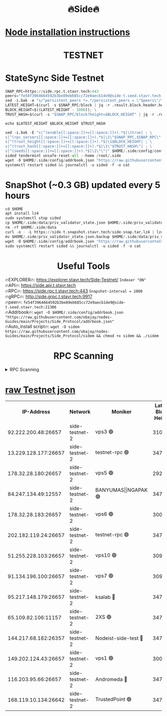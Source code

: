 <h1 align="center"> 🔥Side🔥</h1>

[Node installation instructions](https://github.com/obajay/nodes-Guides/tree/main/Projects/Side_Protocol)
=

<h1 align="center"> TESTNET</h1>

# StateSync Side Testnet
```python
SNAP_RPC=https://side.rpc.t.stavr.tech:443
peers="fe54f3964664592b3be89eb685cc72e9aecb14e9@side-t.seed.stavr.tech:21306"
sed -i.bak -e "s/^persistent_peers *=.*/persistent_peers = \"$peers\"/" $HOME/.side/config/config.toml
LATEST_HEIGHT=$(curl -s $SNAP_RPC/block | jq -r .result.block.header.height); \
BLOCK_HEIGHT=$((LATEST_HEIGHT - 1000)); \
TRUST_HASH=$(curl -s "$SNAP_RPC/block?height=$BLOCK_HEIGHT" | jq -r .result.block_id.hash)

echo $LATEST_HEIGHT $BLOCK_HEIGHT $TRUST_HASH

sed -i.bak -E "s|^(enable[[:space:]]+=[[:space:]]+).*$|\1true| ; \
s|^(rpc_servers[[:space:]]+=[[:space:]]+).*$|\1\"$SNAP_RPC,$SNAP_RPC\"| ; \
s|^(trust_height[[:space:]]+=[[:space:]]+).*$|\1$BLOCK_HEIGHT| ; \
s|^(trust_hash[[:space:]]+=[[:space:]]+).*$|\1\"$TRUST_HASH\"| ; \
s|^(seeds[[:space:]]+=[[:space:]]+).*$|\1\"\"|" $HOME/.side/config/config.toml
sided tendermint unsafe-reset-all --home /root/.side
wget -O $HOME/.side/config/addrbook.json "https://raw.githubusercontent.com/obajay/nodes-Guides/main/Projects/Side_Protocol/addrbook.json"
systemctl restart sided && journalctl -u sided -f -o cat
```
# SnapShot (~0.3 GB) updated every 5 hours
```python
cd $HOME
apt install lz4
sudo systemctl stop sided
cp $HOME/.side/data/priv_validator_state.json $HOME/.side/priv_validator_state.json.backup
rm -rf $HOME/.side/data
curl -o - -L https://side-t.snapshot.stavr.tech/side-snap.tar.lz4 | lz4 -c -d - | tar -x -C $HOME/.side --strip-components 2
mv $HOME/.side/priv_validator_state.json.backup $HOME/.side/data/priv_validator_state.json
wget -O $HOME/.side/config/addrbook.json "https://raw.githubusercontent.com/obajay/nodes-Guides/main/Projects/Side_Protocol/addrbook.json"
sudo systemctl restart sided && journalctl -u sided -f -o cat
```
 <h1 align="center"> Useful Tools</h1>
 
🔥EXPLORER🔥: https://explorer.stavr.tech/Side-Testnet/        `Indexer "ON"` \
🔥API🔥:      https://side.api.t.stavr.tech \
🔥RPC🔥:      https://side.rpc.t.stavr.tech:443              `Snapshot-interval = 1000` \
🔥gRPC🔥:     http://side.grpc.t.stavr.tech:9917 \
🔥peer🔥:     `fe54f3964664592b3be89eb685cc72e9aecb14e9@side-t.seed.stavr.tech:21306` \
🔥Addrbook🔥: ```wget -O $HOME/.side/config/addrbook.json "https://raw.githubusercontent.com/obajay/nodes-Guides/main/Projects/Side_Protocol/addrbook.json"``` \
🔥Auto_install script🔥:  `wget -O sidem https://raw.githubusercontent.com/obajay/nodes-Guides/main/Projects/Side_Protocol/sidem && chmod +x sidem && ./sidem`

<h1 align="center"> RPC Scanning</h1>

<details>
<summary>RPC Scanning</summary>

<h2 align="center"> We scan nodes in real time every 4 hours. And we provide the final result of RPC endpoints.
We cannot influence the operation of these nodes in any way. </h2>


```python
If Voting Power is higher than 0 --> then the Node is a validator of the network and may be subject to attack and be a potential threat to the chain.
```
```python
We marked such validators with a red symbol
```

</details>

[raw Testnet json](https://rpc-check.sidet.stavr.tech/sidet/rpc-sidet-result.json)
=


<table><tr><th>IP-Address</th><th>Network</th><th>Moniker</th><th>Latest Block Height</th><th>Earliest Block Height</th><th>Catching Up</th><th>Tx Index</th><th>Voting Power</th><th>Scan Time</th></tr><tr><td>92.222.200.48:26657</td><td>side-testnet-2</td><td>vps3 🟢</td><td>310777</td><td>1</td><td>False</td><td>on</td><td>0</td><td>2024-03-17T18:48:56.240330021UTC</td></tr><tr><td>13.229.128.177:26657</td><td>side-testnet-2</td><td>testnet-rpc 🟢</td><td>347575</td><td>1</td><td>False</td><td>on</td><td>0</td><td>2024-03-17T18:48:57.466054840UTC</td></tr><tr><td>178.32.28.180:26657</td><td>side-testnet-2</td><td>vps5 🟢</td><td>292787</td><td>1</td><td>False</td><td>on</td><td>0</td><td>2024-03-17T18:48:58.215376790UTC</td></tr><tr><td>84.247.134.49:12557</td><td>side-testnet-2</td><td>BANYUMAS||NGAPAK 🟢</td><td>347575</td><td>1</td><td>False</td><td>off</td><td>0</td><td>2024-03-17T18:48:58.501780426UTC</td></tr><tr><td>178.32.28.183:26657</td><td>side-testnet-2</td><td>vps6 🟢</td><td>300267</td><td>1</td><td>False</td><td>on</td><td>0</td><td>2024-03-17T18:49:05.630898021UTC</td></tr><tr><td>202.182.119.24:26657</td><td>side-testnet-2</td><td>testnet-rpc 🟢</td><td>347577</td><td>1</td><td>False</td><td>on</td><td>0</td><td>2024-03-17T18:49:09.405509801UTC</td></tr><tr><td>51.255.228.103:26657</td><td>side-testnet-2</td><td>vps10 🟢</td><td>309873</td><td>1</td><td>False</td><td>on</td><td>0</td><td>2024-03-17T18:49:10.193258188UTC</td></tr><tr><td>91.134.196.100:26657</td><td>side-testnet-2</td><td>vps7 🟢</td><td>309796</td><td>1</td><td>False</td><td>on</td><td>0</td><td>2024-03-17T18:49:11.941733463UTC</td></tr><tr><td>95.217.148.179:26657</td><td>side-testnet-2</td><td>ksalab 🔴</td><td>347577</td><td>6001</td><td>False</td><td>off</td><td>73813</td><td>2024-03-17T18:49:05.938019169UTC</td></tr><tr><td>65.109.82.106:11157</td><td>side-testnet-2</td><td>2XS 🟢</td><td>347575</td><td>10001</td><td>False</td><td>off</td><td>0</td><td>2024-03-17T18:48:53.389360358UTC</td></tr><tr><td>144.217.68.182:26357</td><td>side-testnet-2</td><td>Nodeist-side-test 🔴</td><td>347577</td><td>123001</td><td>False</td><td>off</td><td>20064272</td><td>2024-03-17T18:49:10.776952003UTC</td></tr><tr><td>149.202.124.43:26657</td><td>side-testnet-2</td><td>vps1 🟢</td><td>300469</td><td>161001</td><td>False</td><td>on</td><td>0</td><td>2024-03-17T18:49:17.068637369UTC</td></tr><tr><td>116.203.95.66:26657</td><td>side-testnet-2</td><td>Andromeda 🔴</td><td>347576</td><td>181001</td><td>False</td><td>off</td><td>20068253</td><td>2024-03-17T18:49:04.797448926UTC</td></tr><tr><td>168.119.10.134:26642</td><td>side-testnet-2</td><td>TrustedPoint 🟢</td><td>347552</td><td>266001</td><td>False</td><td>off</td><td>0</td><td>2024-03-17T18:49:08.180755235UTC</td></tr></table>